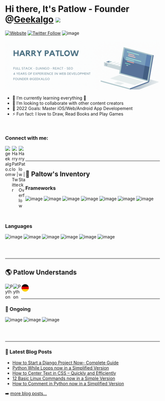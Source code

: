 # Hi there, It's Patlow - Founder @[Geekalgo][website]  <img src="https://raw.githubusercontent.com/MartinHeinz/MartinHeinz/master/wave.gif" width="30px">


[![Website](https://img.shields.io/website?label=geekalgo.com&style=for-the-badge&url=https://geekalgo.com/)](https://geekalgo.com)
[![Twitter Follow](https://img.shields.io/twitter/follow/patlowpat?color=1DA1F2&logo=twitter&style=for-the-badge)](https://twitter.com/patlowpat)
![image](https://img.shields.io/badge/Patlow%231618-5865F2?style=for-the-badge&logo=Discord&logoColor=white)

![About Harry Patlow](https://github.com/HarryPatlow/HarryPatlow/blob/main/READMEIMGS/about2.gif)


- 🌱 I’m currently learning everything 🤣
- 👯 I’m looking to collaborate with other content creators
- 🥅 2022 Goals: Master iOS/Web/Android App Developement
- ⚡ Fun fact: I love to Draw, Read Books and Play Games
<br>



### Connect with me:

[<img align="left" alt="geekalgo.com" width="22px" src="https://geekalgo.com/wp-content/uploads/2021/08/cropped-image.png" />][website]
[<img align="left" alt="Harry Patlow | Twitter" width="22px" src="https://cdn4.iconfinder.com/data/icons/social-media-icons-the-circle-set/48/twitter_circle-512.png" />][twitter]
[<img align="left" alt="Harry Patlow | Stack Overflow" width="22px" src="https://upload.wikimedia.org/wikipedia/commons/thumb/e/ef/Stack_Overflow_icon.svg/768px-Stack_Overflow_icon.svg.png" />][stack]


<br />
<br />

---

## 💼 Paltow's Inventory

### Frameworks
![image](https://img.shields.io/badge/Django-092E20?style=for-the-badge&logo=Django&logoColor=white)
![image](https://img.shields.io/badge/RESTful%20API-783C3D?style=for-the-badge&logo=Django&logoColor=white)
![image](https://img.shields.io/badge/Flask-white?style=for-the-badge&logo=Flask&logoColor=black)
![image](https://img.shields.io/badge/React-262626?style=for-the-badge&logo=React&logoColor=#61DAFB)
![image](https://img.shields.io/badge/Vue-white?style=for-the-badge&logo=Vue.js&logoColor=##4FC08D)
![image](https://img.shields.io/badge/TailwindCSS-161D2D?style=for-the-badge&logo=TailwindCSS&logoColor=##4FC08D)
![image](https://img.shields.io/badge/Bootstrap-8109F9?style=for-the-badge&logo=Bootstrap&logoColor=white)

<br/>
<br/>


### Languages

![image](https://img.shields.io/badge/Python-3776AB?style=for-the-badge&logo=Python&logoColor=white)
![image](https://img.shields.io/badge/Javascript-yellow?style=for-the-badge&logo=Javascript&logoColor=black)
![image](https://img.shields.io/badge/Typescript-007ACB?style=for-the-badge&logo=TypeScript&logoColor=white)
![image](https://img.shields.io/badge/HTML5-E34F26?style=for-the-badge&logo=HTML5&logoColor=white)
![image](https://img.shields.io/badge/CSS-0077BD?style=for-the-badge&logo=CSS3&logoColor=white)
![image](https://img.shields.io/badge/Objective%20C-A8B9CC?style=for-the-badge&logo=C&logoColor=white)

<br />
<br />

---

## 🌎 Patlow Understands

<img align="left" alt="Python" width="26px" src="https://upload.wikimedia.org/wikipedia/commons/thumb/8/88/United-states_flag_icon_round.svg/1024px-United-states_flag_icon_round.svg.png" />
<img align="left" alt="Python" width="26px" src="https://upload.wikimedia.org/wikipedia/commons/thumb/1/13/United-kingdom_flag_icon_round.svg/1200px-United-kingdom_flag_icon_round.svg.png" />
<img align="left" alt="Python" width="26px" src="https://raw.githubusercontent.com/HarryPatlow/HarryPatlow/main/READMEIMGS/34-349083_round-germany-flag-png-transparent-image-circle-german-removebg-preview.png" />

<br />
<br />

---

### 🔨 Ongoing

![image](https://img.shields.io/badge/Flutter-02569B?style=for-the-badge&logo=Flutter&logoColor=white)
![image](https://img.shields.io/badge/Dart-0175C2?style=for-the-badge&logo=Dart&logoColor=white)
![image](https://img.shields.io/badge/Node.js-339933?style=for-the-badge&logo=Node.js&logoColor=white)


<br />
<br />

---

### 📕 Latest Blog Posts

<!-- BLOG-POST-LIST:START -->
- [How to Start a Django Project Now- Complete Guide](https://geekalgo.com/python/django/how-to-start-a-django-project-now-complete-guide/)
- [Python While Loops now in a Simplified Version](https://geekalgo.com/python/python-while-loops/)
- [How to Center Text in CSS – Quickly and Efficiently](https://geekalgo.com/blogs/how-to-center-text-in-css-quickly-and-efficiently/)
- [12 Basic Linux Commands now in a Simple Version](https://geekalgo.com/linux/12-basic-linux-commands-now-in-a-simple-version/)
- [How to Comment in Python now in a Simplified Version](https://geekalgo.com/blogs/comment-in-python/)
<!-- BLOG-POST-LIST:END -->

➡️ [more blog posts...](https://geekalgo.com)






[website]: https://geekalgo.com
[twitter]: https://twitter.com/patlowpat
[stack]: https://stackoverflow.com/c/binary-crew/questions

